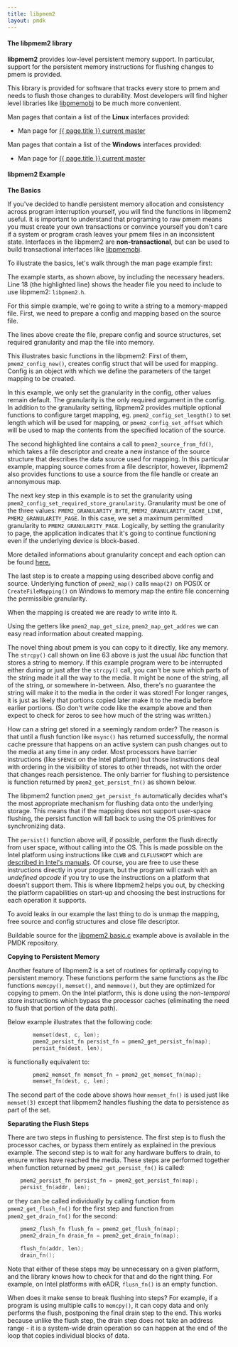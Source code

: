 ```yaml
---
title: libpmem2
layout: pmdk
---
```


#### The libpmem2 library

**libpmem2** provides low-level persistent memory support.
In particular, support for the persistent memory instructions
for flushing changes to pmem is provided.

This library is provided for software that tracks every store
to pmem and needs to flush those changes to durability.  Most
developers will find higher level libraries like
[libpmemobj](../libpmemobj) to be much more convenient.

Man pages that contain a list of the **Linux** interfaces provided:

* Man page for <a href="../manpages/linux/master/libpmem2/{{ page.title }}.7.html">{{ page.title }} current master</a>

Man pages that contain a list of the **Windows** interfaces provided:

* Man page for <a href="../manpages/windows/master/libpmem2/{{ page.title }}.7.html">{{ page.title }} current master</a>

#### libpmem2 Example

**The Basics**

If you've decided to handle persistent memory allocation
and consistency across program interruption yourself, you will
find the functions in libpmem2 useful. It is important to
understand that programing to raw pmem means you must create
your own transactions or convince yourself you don't care if
a system or program crash leaves your pmem files in an inconsistent
state. Interfaces in the libpmem2 are **non-transactional**, but
can be used to build transactional interfaces like [libpmemobj](../libpmemobj).

To illustrate the basics, let's walk through the man page example first:

<code data-gist-id='wlemkows/c7dc06875ee4aa9857020eba01114e75' data-gist-file='basic.c' data-gist-line='8-18' data-gist-highlight-line='18' data-gist-hide-footer='true'></code>

The example starts, as shown above, by including the necessary
headers. Line 18 (the highlighted line) shows the header file
you need to include to use libpmem2: `libpmem2.h`.

For this simple example, we're going to write a string to a
memory-mapped file. First, we need to prepare a config and mapping
based on the source file.

<code data-gist-id='wlemkows/c7dc06875ee4aa9857020eba01114e75' data-gist-file='basic.c' data-gist-line='20-58' data-gist-highlight-line='39,44,49,55' data-gist-hide-footer='true'></code>

The lines above create the file, prepare config and source structures,
set required granularity and map the file into memory. 

This illustrates basic functions in the libpmem2:
First of them, `pmem2_config_new()`, creates config struct that
will be used for mapping. Config is an object with which we define
the parameters of the target mapping to be created.

In this example, we only set the granularity
in the config, other values remain default.
The granularity is the only required argument in the config.
In addition to the granularity setting, libpmem2 provides
multiple optional functions to configure target
mapping, eg. `pmem2_config_set_length()` to set length which will be used for
mapping, or `pmem2_config_set_offset` which will be used to map the contents
from the specified location of the source.

The second highlighted line contains a call to `pmem2_source_from_fd()`,
which takes a file descriptor and create a new instance of the source
structure that describes the data source used for mapping.
In this particular example, mapping source comes from a file descriptor,
however, libpmem2 also provides functions to use a source from the file handle
or create an annonymous map.

The next key step in this example is to set the granularity using
`pmem2_config_set_required_store_granularity`.
Granularity must be one of the three values: `PMEM2_GRANULARITY_BYTE`,
`PMEM2_GRANULARITY_CACHE_LINE`, `PMEM2_GRANULARITY_PAGE`.
In this case, we set a maximum permitted granularity to `PMEM2_GRANULARITY_PAGE`.
Logically, by setting the granularity to page, the application indicates that it's going to continue functioning even if the underlying device is block-based.

More detailed informations about granularity concept and each option
can be found  <a href="../manpages/linux/master/libpmem2/{{ page.title }}.7.html">here.</a>

The last step is to create a mapping using described above
config and source. Underlying function of `pmem2_map()` calls `mmap(2)`
on POSIX or `CreateFileMapping()` on Windows to memory map the entire file
concerning the permissible granularity.

When the mapping is created we are ready to write into it.

<code data-gist-id='wlemkows/c7dc06875ee4aa9857020eba01114e75' data-gist-file='basic.c' data-gist-line='60-63' data-gist-highlight-line='63' data-gist-hide-footer='true'></code>

Using the getters like `pmem2_map_get_size`, `pmem2_map_get_addres`
we can easy read information about created mapping.

The novel thing about pmem is you can copy to it directly, like any
memory.  The `strcpy()` call shown on line 63 above is just the usual
_libc_ function that stores a string to memory. If this example program
were to be interrupted either during or just after the `strcpy()` call,
you can't be sure which parts of the string made it all the way to the
media. It might be none of the string, all of the string, or somewhere
in-between. Also, there's no guarantee the string will make it to
the media in the order it was stored! For longer ranges, it is just as
likely that portions copied later make it to the media before earlier
portions. (So don't write code like the example above and then expect
to check for zeros to see how much of the string was written.)

How can a string get stored in a seemingly random order?
The reason is that until a flush function like `msync()`
has returned successfully, the normal cache pressure that happens
on an active system can push changes out to the media at any time
in any order. Most processors have barrier instructions (like
`SFENCE` on the Intel platform) but those instructions deal with
ordering in the visibility of stores to other threads, not with
the order that changes reach persistence.
The only barrier for flushing to persistence is function returned by
`pmem2_get_persist_fn()` as shown below.

<code data-gist-id='wlemkows/c7dc06875ee4aa9857020eba01114e75' data-gist-file='basic.c' data-gist-line='65-66' data-gist-highlight-line='65' data-gist-hide-footer='true'></code>

The libpmem2 function `pmem2_get_persist_fn` automatically decides what's
the most appropriate mechanism for flushing data onto the underlying storage.
This means that if the mapping does not support user-space flushing,
the persist function will fall back to using the OS primitives for synchronizing
data.

The `persist()` function above will, if possible,
perform the flush directly from user space, without calling into the
OS. This is made possible on the Intel platform using instructions like
`CLWB` and `CLFLUSHOPT` which are
[described in Intel's manuals](https://software.intel.com/sites/default/files/managed/0d/53/319433-022.pdf).
Of course, you are free to use these instructions directly in your
program, but the program will crash with an _undefined opcode_ if
you try to use the instructions on a platform that doesn't support
them. This is where libpmem2 helps you out, by checking the platform
capabilities on start-up and choosing the best instructions for each
operation it supports.

<code data-gist-id='wlemkows/c7dc06875ee4aa9857020eba01114e75' data-gist-file='basic.c' data-gist-line='68-71' data-gist-hide-footer='true'></code>

To avoid leaks in our example the last thing to do is unmap the mapping,
free source and config structures and close file descriptor.

Buildable source for the
[libpmem2 basic.c](https://github.com/pmem/pmdk/tree/master/src/examples/libpmem2)
example above is available in the PMDK repository.


**Copying to Persistent Memory**

Another feature of libpmem2 is a set of routines for optimally copying
to persistent memory.  These functions perform the same functions as
the _libc_ functions `memcpy()`, `memset()`, and `memmove()`, but they
are optimized for copying to pmem.  On the Intel platform, this is done
using the _non-temporal_ store instructions which bypass the processor
caches (eliminating the need to flush that portion of the data path).

Below example illustrates that the following code:

```c
        memset(dest, c, len);
        pmem2_persist_fn persist_fn = pmem2_get_persist_fn(map);
        persist_fn(dest, len);
```

is functionally equivalent to:

```c
        pmem2_memset_fn memset_fn = pmem2_get_memset_fn(map);
        memset_fn(dest, c, len);
```

The second part of the code above shows how `memset_fn()` is
used just like `memset(3)` except that libpmem2 handles flushing
the data to persistence as part of the set.

**Separating the Flush Steps**

There are two steps in flushing to persistence.  The first
step is to flush the processor caches, or bypass them entirely
as explained in the previous example. The second step is to
wait for any hardware buffers to drain, to ensure writes have
reached the media. These steps are performed together when function
returned by `pmem2_get_persist_fn()` is called:
```c
	pmem2_persist_fn persist_fn = pmem2_get_persist_fn(map);
	persist_fn(addr, len);
```
or they can be called individually by calling function from `pmem2_get_flush_fn()` for the
first step and function from `pmem2_get_drain_fn()` for the second:
```c
	pmem2_flush_fn flush_fn = pmem2_get_flush_fn(map);
	pmem2_drain_fn drain_fn = pmem2_get_drain_fn(map);

	flush_fn(addr, len);
	drain_fn();
```

Note that either of these steps may be
unnecessary on a given platform, and the library knows how
to check for that and do the right thing. For example, on
Intel platforms with eADR, `flusn_fn()` is an empty function.

When does it make sense to break flushing into steps?
For example, if a program is using multiple calls to `memcpy()`, it
can copy data and only performs the flush, postponing
the final drain step to the end. This works because unlike the flush
step, the drain step does not take an address range - it is a system-wide
drain operation so can happen at the end of the loop that copies
individual blocks of data.
